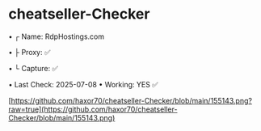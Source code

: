 # cheatseller-Checker

• ┌ Name: RdpHostings.com

• ├ Proxy:  ✅

• └ Capture: ✅

• Last Check: 2025-07-08
• Working: YES ✅

[https://github.com/haxor70/cheatseller-Checker/blob/main/155143.png?raw=true](https://github.com/haxor70/cheatseller-Checker/blob/main/155143.png)
